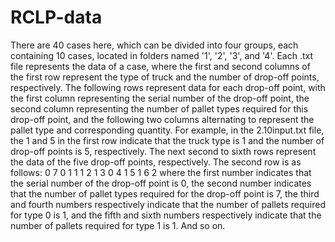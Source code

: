# RCLP-data
There are 40 cases here, which can be divided into four groups, each containing 10 cases, located in folders named '1', '2', '3', and '4'. Each .txt file represents the data of a case, where the first and second columns 
of the first row represent the type of truck and the number of drop-off points, respectively. The following rows represent data for each drop-off point, with the first column representing the serial number of the 
drop-off point, the second column representing the number of pallet types required for this drop-off point, and the following two columns alternating to represent the pallet type and corresponding quantity.
For example, in the 2.10input.txt file, the 1 and 5 in the first row indicate that the truck type is 1 and the number of drop-off points is 5, respectively. The next second to sixth rows represent the data of the five 
drop-off points, respectively. The second row is as follows:
0	7	0	1	1	1	2	1	3	0	4	1	5	1	6	2
where the first number indicates that the serial number of the drop-off point is 0, the second number indicates that the number of pallet types required for the drop-off point is 7, the third and fourth numbers respectively 
indicate that the number of pallets required for type 0 is 1, and the fifth and sixth numbers respectively indicate that the number of pallets required for type 1 is 1. And so on.

